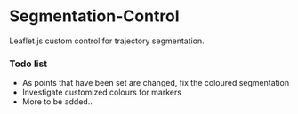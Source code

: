 # Segmentation-Control
Leaflet.js custom control for trajectory segmentation.
<h3>Todo list</h3>
<ul>
<li>As points that have been set are changed, fix the coloured segmentation</li>
<li>Investigate customized colours for markers</li>
<li>More to be added..</li>
</ul>
